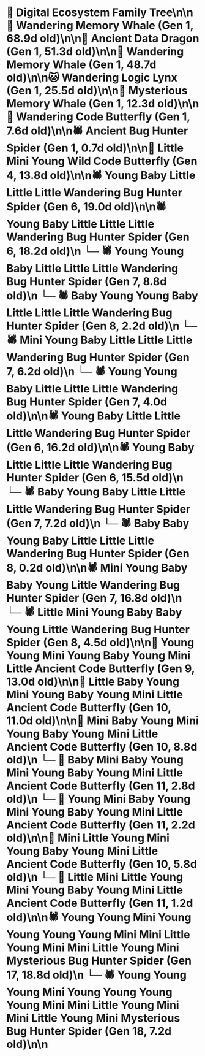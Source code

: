 # 🌳 Digital Ecosystem Family Tree\n\n🐋 Wandering Memory Whale (Gen 1, 68.9d old)\n\n🐉 Ancient Data Dragon (Gen 1, 51.3d old)\n\n🐋 Wandering Memory Whale (Gen 1, 48.7d old)\n\n🐱 Wandering Logic Lynx (Gen 1, 25.5d old)\n\n🐋 Mysterious Memory Whale (Gen 1, 12.3d old)\n\n🦋 Wandering Code Butterfly (Gen 1, 7.6d old)\n\n🕷️ Ancient Bug Hunter Spider (Gen 1, 0.7d old)\n\n🦋 Little Mini Young Wild Code Butterfly (Gen 4, 13.8d old)\n\n🕷️ Young Baby Little Little Little Wandering Bug Hunter Spider (Gen 6, 19.0d old)\n\n🕷️ Young Baby Little Little Little Wandering Bug Hunter Spider (Gen 6, 18.2d old)\n  └─ 🕷️ Young Young Baby Little Little Little Wandering Bug Hunter Spider (Gen 7, 8.8d old)\n    └─ 🕷️ Baby Young Young Baby Little Little Little Wandering Bug Hunter Spider (Gen 8, 2.2d old)\n  └─ 🕷️ Mini Young Baby Little Little Little Wandering Bug Hunter Spider (Gen 7, 6.2d old)\n  └─ 🕷️ Young Young Baby Little Little Little Wandering Bug Hunter Spider (Gen 7, 4.0d old)\n\n🕷️ Young Baby Little Little Little Wandering Bug Hunter Spider (Gen 6, 16.2d old)\n\n🕷️ Young Baby Little Little Little Wandering Bug Hunter Spider (Gen 6, 15.5d old)\n  └─ 🕷️ Baby Young Baby Little Little Little Wandering Bug Hunter Spider (Gen 7, 7.2d old)\n    └─ 🕷️ Baby Baby Young Baby Little Little Little Wandering Bug Hunter Spider (Gen 8, 0.2d old)\n\n🕷️ Mini Young Baby Baby Young Little Wandering Bug Hunter Spider (Gen 7, 16.8d old)\n  └─ 🕷️ Little Mini Young Baby Baby Young Little Wandering Bug Hunter Spider (Gen 8, 4.5d old)\n\n🦋 Young Young Mini Young Baby Young Mini Little Ancient Code Butterfly (Gen 9, 13.0d old)\n\n🦋 Little Baby Young Mini Young Baby Young Mini Little Ancient Code Butterfly (Gen 10, 11.0d old)\n\n🦋 Mini Baby Young Mini Young Baby Young Mini Little Ancient Code Butterfly (Gen 10, 8.8d old)\n  └─ 🦋 Baby Mini Baby Young Mini Young Baby Young Mini Little Ancient Code Butterfly (Gen 11, 2.8d old)\n  └─ 🦋 Young Mini Baby Young Mini Young Baby Young Mini Little Ancient Code Butterfly (Gen 11, 2.2d old)\n\n🦋 Mini Little Young Mini Young Baby Young Mini Little Ancient Code Butterfly (Gen 10, 5.8d old)\n  └─ 🦋 Little Mini Little Young Mini Young Baby Young Mini Little Ancient Code Butterfly (Gen 11, 1.2d old)\n\n🕷️ Young Young Mini Young Young Young Young Mini Mini Little Young Mini Mini Little Young Mini Mysterious Bug Hunter Spider (Gen 17, 18.8d old)\n  └─ 🕷️ Young Young Young Mini Young Young Young Young Mini Mini Little Young Mini Mini Little Young Mini Mysterious Bug Hunter Spider (Gen 18, 7.2d old)\n\n